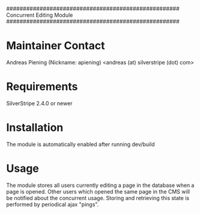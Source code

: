 ####################################################
Concurrent Editing Module
####################################################

# Maintainer Contact
Andreas Piening (Nickname: apiening)
<andreas (at) silverstripe (dot) com>

# Requirements
SilverStripe 2.4.0 or newer

# Installation

The module is automatically enabled after running dev/build

# Usage

The module stores all users currently editing a page in the database when a page is opened.
Other users which opened the same page in the CMS will be notified about the concurrent usage.
Storing and retrieving this state is performed by periodical ajax "pings".